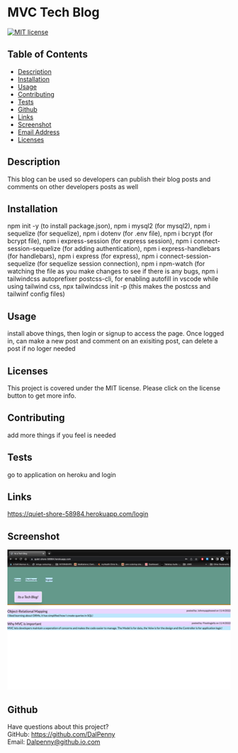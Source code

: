 # MVC Tech Blog

  [![MIT license](https://img.shields.io/badge/License-MIT-blue.svg)](https://lbesson.mit-license.org/)

  ## Table of Contents
  * [Description](#description)
  * [Installation](#installation)
  * [Usage](#usage)
  * [Contributing](#contributing)
  * [Tests](#tests)
  * [Github](#github)
  * [Links](#links)
  * [Screenshot](#screenshot)
  * [Email Address](#email)
  * [Licenses](#licenses)

  
  ## Description
  This blog can be used so developers can publish their blog posts and comments on other developers posts as well

  ## Installation
  npm init -y (to install package.json), npm i mysql2 (for mysql2), npm i sequelize (for sequelize), npm i dotenv (for .env file), npm i bcrypt (for bcrypt file), npm i express-session (for express session), npm i connect-session-sequelize (for adding authentication), npm i express-handlebars (for handlebars), npm i express (for express), npm i connect-session-sequelize (for sequelize session connection), npm i npm-watch (for watching the file as you make changes to see if there is any bugs, npm i tailwindcss autoprefixer postcss-cli, for enabling autofill in vscode while using tailwind css, npx tailwindcss init -p (this makes the postcss and tailwinf config files)

  ## Usage
  install above things, then login or signup to access the page. Once logged in, can make a new post and comment on an exisiting post, can delete a post if no loger needed
  ## Licenses
  This project is covered under the MIT license. Please click on the license button to get more info.
  
  ## Contributing
  add more things if you feel is needed
  
  ## Tests
  go to application on heroku and login
  
  ## Links
  https://quiet-shore-58984.herokuapp.com/login
  
  ## Screenshot
   <img width="1440" alt="Screen Shot" src="public/images/14techscreenshot.png">
  
  ## Github
  Have questions about this project?  
  GitHub: https://github.com/DalPenny  
  Email: Dalpenny@github.io.com

